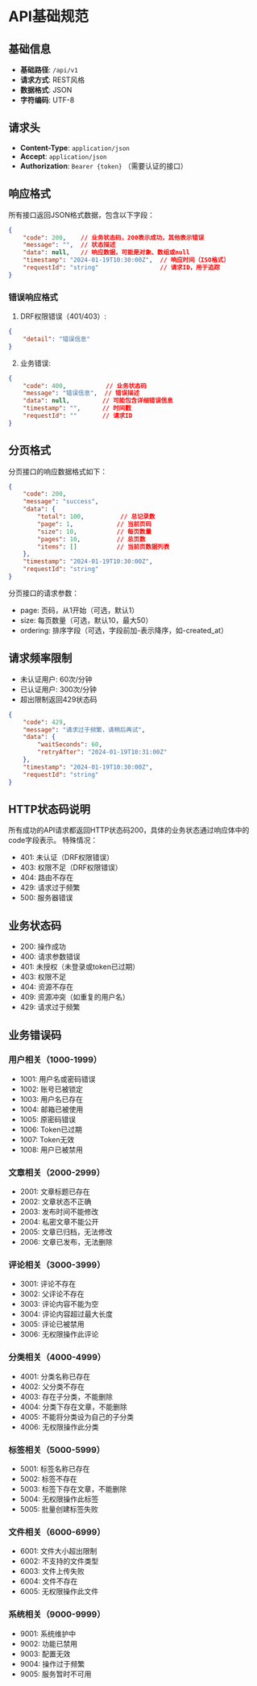 # API基础规范

## 基础信息
- **基础路径**: `/api/v1`
- **请求方式**: REST风格
- **数据格式**: JSON
- **字符编码**: UTF-8

## 请求头
- **Content-Type**: `application/json`
- **Accept**: `application/json`
- **Authorization**: `Bearer {token}` （需要认证的接口）

## 响应格式
所有接口返回JSON格式数据，包含以下字段：
```json
{
    "code": 200,    // 业务状态码，200表示成功，其他表示错误
    "message": "",  // 状态描述
    "data": null,   // 响应数据，可能是对象、数组或null
    "timestamp": "2024-01-19T10:30:00Z",  // 响应时间（ISO格式）
    "requestId": "string"                 // 请求ID，用于追踪
}
```

### 错误响应格式
1. DRF权限错误（401/403）:
```json
{
    "detail": "错误信息"
}
```

2. 业务错误:
```json
{
    "code": 400,           // 业务状态码
    "message": "错误信息",  // 错误描述
    "data": null,         // 可能包含详细错误信息
    "timestamp": "",      // 时间戳
    "requestId": ""       // 请求ID
}
```

## 分页格式
分页接口的响应数据格式如下：
```json
{
    "code": 200,
    "message": "success",
    "data": {
        "total": 100,          // 总记录数
        "page": 1,            // 当前页码
        "size": 10,           // 每页数量
        "pages": 10,          // 总页数
        "items": []           // 当前页数据列表
    },
    "timestamp": "2024-01-19T10:30:00Z",
    "requestId": "string"
}
```

分页接口的请求参数：
- page: 页码，从1开始（可选，默认1）
- size: 每页数量（可选，默认10，最大50）
- ordering: 排序字段（可选，字段前加-表示降序，如-created_at）

## 请求频率限制
- 未认证用户: 60次/分钟
- 已认证用户: 300次/分钟
- 超出限制返回429状态码
```json
{
    "code": 429,
    "message": "请求过于频繁，请稍后再试",
    "data": {
        "waitSeconds": 60,
        "retryAfter": "2024-01-19T10:31:00Z"
    },
    "timestamp": "2024-01-19T10:30:00Z",
    "requestId": "string"
}
```

## HTTP状态码说明
所有成功的API请求都返回HTTP状态码200，具体的业务状态通过响应体中的code字段表示。
特殊情况：
- 401: 未认证（DRF权限错误）
- 403: 权限不足（DRF权限错误）
- 404: 路由不存在
- 429: 请求过于频繁
- 500: 服务器错误

## 业务状态码
- 200: 操作成功
- 400: 请求参数错误
- 401: 未授权（未登录或token已过期）
- 403: 权限不足
- 404: 资源不存在
- 409: 资源冲突（如重复的用户名）
- 429: 请求过于频繁

## 业务错误码
### 用户相关（1000-1999）
- 1001: 用户名或密码错误
- 1002: 账号已被锁定
- 1003: 用户名已存在
- 1004: 邮箱已被使用
- 1005: 原密码错误
- 1006: Token已过期
- 1007: Token无效
- 1008: 用户已被禁用

### 文章相关（2000-2999）
- 2001: 文章标题已存在
- 2002: 文章状态不正确
- 2003: 发布时间不能修改
- 2004: 私密文章不能公开
- 2005: 文章已归档，无法修改
- 2006: 文章已发布，无法删除

### 评论相关（3000-3999）
- 3001: 评论不存在
- 3002: 父评论不存在
- 3003: 评论内容不能为空
- 3004: 评论内容超过最大长度
- 3005: 评论已被禁用
- 3006: 无权限操作此评论

### 分类相关（4000-4999）
- 4001: 分类名称已存在
- 4002: 父分类不存在
- 4003: 存在子分类，不能删除
- 4004: 分类下存在文章，不能删除
- 4005: 不能将分类设为自己的子分类
- 4006: 无权限操作此分类

### 标签相关（5000-5999）
- 5001: 标签名称已存在
- 5002: 标签不存在
- 5003: 标签下存在文章，不能删除
- 5004: 无权限操作此标签
- 5005: 批量创建标签失败

### 文件相关（6000-6999）
- 6001: 文件大小超出限制
- 6002: 不支持的文件类型
- 6003: 文件上传失败
- 6004: 文件不存在
- 6005: 无权限操作此文件

### 系统相关（9000-9999）
- 9001: 系统维护中
- 9002: 功能已禁用
- 9003: 配置无效
- 9004: 操作过于频繁
- 9005: 服务暂时不可用 